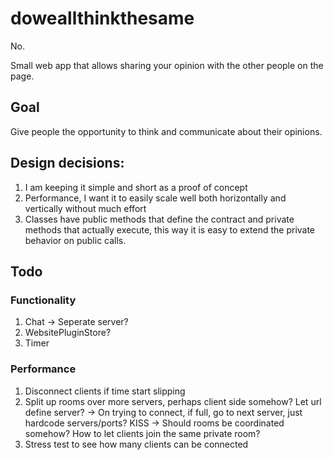 # doweallthinkthesame
No.

Small web app that allows sharing your opinion with the other people on the page.

## Goal
Give people the opportunity to think and communicate about their opinions.

## Design decisions:
1. I am keeping it simple and short as a proof of concept
2. Performance, I want it to easily scale well both horizontally and vertically without much effort
3. Classes have public methods that define the contract and private methods that actually execute, this way it is easy to extend the private behavior on public calls.

## Todo

### Functionality
1. Chat -> Seperate server?
2. WebsitePluginStore?
3. Timer

### Performance
1. Disconnect clients if time start slipping
2. Split up rooms over more servers, perhaps client side somehow? Let url define server?
  -> On trying to connect, if full, go to next server, just hardcode servers/ports? KISS
  -> Should rooms be coordinated somehow? How to let clients join the same private room?
3. Stress test to see how many clients can be connected

